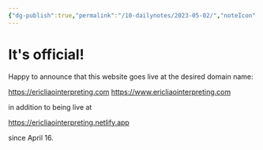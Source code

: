 ```yaml
---
{"dg-publish":true,"permalink":"/10-dailynotes/2023-05-02/","noteIcon":"2","created":"","updated":""}
---
```


# It's official!
Happy to announce that this website goes live at the desired domain name:

https://ericliaointerpreting.com
https://www.ericliaointerpreting.com

in addition to being live at

https://ericliaointerpreting.netlify.app

since April 16.

